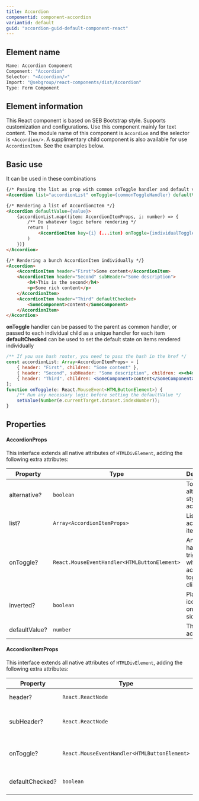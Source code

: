 ```yaml
---
title: Accordion
componentid: component-accordion
variantid: default
guid: "accordion-guid-default-component-react"
---
```


## Element name

```javascript
Name: Accordion Component
Component: "Accordion"
Selector: "<Accordion/>"
Import: "@sebgroup/react-components/dist/Accordion"
Type: Form Component
```

## Element information

This React component is based on SEB Bootstrap style. Supports customization and configurations. Use this component mainly for text content. The module name of this component is `Accordion` and the selector is `<Accordion/>`. A supplimentary child component is also available for use `AccordionItem`. See the examples below.

## Basic use

It can be used in these combinations
```html
{/* Passing the list as prop with common onToggle handler and default value (index number) to show which one is checked */}
<Accordion list="accordionList" onToggle={commonToggleHandler} defaultValue={value} />

{/* Rendering a list of AccordionItem */}
<Accordion defaultValue={value}>
    {accordionList.map((item: AccordionItemProps, i: number) => {
        /** Do whatever logic before rendering */
        return (
            <AccordionItem key={i} {...item} onToggle={individualToggleHandler}/>
        )
    })}
</Accordion>

{/* Rendering a bunch AccordionItem individually */}
<Accordion>
    <AccordionItem header="First">Some content</AccordionItem>
    <AccordionItem header="Second" subHeader="Some description">
        <h4>This is the second</h4>
        <p>Some rich content</p>
    </AccordionItem>
    <AccordionItem header="Third" defaultChecked>
        <SomeComponent>content</SomeComponent>
    </AccordionItem>
</Accordion>
```
**onToggle** handler can be passed to the parent as common handler, or passed to each individual child as a unique handler for each item
**defaultChecked** can be used to set the default state on items rendered individually
```jsx
/** If you use hash router, you need to pass the hash in the href */
const accordionList: Array<AccordionItemProps> = [
    { header: "First", children: "Some content" },
    { header: "Second", subHeader: "Some description", children: <><h4>This is the second</h4><p>Some rich content</p></> },
    { header: "Third", children: <SomeComponent>content</SomeComponent> },
];
function onToggle(e: React.MouseEvent<HTMLButtonElement>) {
    /** Run any necessary logic before setting the defaultValue */
    setValue(Number(e.currentTarget.dataset.indexNumber));
}
```

## Properties

#### AccordionProps
This interface extends all native attributes of `HTMLDivElement`, adding the following extra attributes:

| Property      | Type                                         | Description                                                    |
| ------------- | -------------------------------------------- | -------------------------------------------------------------- |
| alternative?  | `boolean`                                    | Toggle alternative style of accordion                          |
| list?         | `Array<AccordionItemProps>`                  | List of accordion items                                        |
| onToggle?     | `React.MouseEventHandler<HTMLButtonElement>` | An event handler triggered when an accordion toggle is clicked |
| inverted?     | `boolean`                                    | Places the icon toggle on the right side                       |
| defaultValue? | `number`                                     | The default active item                                        |

#### AccordionItemProps
This interface extends all native attributes of `HTMLDivElement`, adding the following extra attributes:

| Property        | Type                                         | Description                                                    |
| --------------- | -------------------------------------------- | -------------------------------------------------------------- |
| header?         | `React.ReactNode`                            | The header of the accordion item                               |
| subHeader?      | `React.ReactNode`                            | A sub-header description rendered under the header             |
| onToggle?       | `React.MouseEventHandler<HTMLButtonElement>` | An event handler triggered when an accordion toggle is clicked |
| defaultChecked? | `boolean`                                    | Default checked/expanded state                                 |

